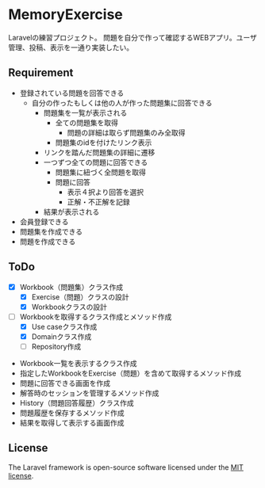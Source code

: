 # MemoryExercise
Laravelの練習プロジェクト。
問題を自分で作って確認するWEBアプリ。ユーザ管理、投稿、表示を一通り実装したい。

## Requirement
- 登録されている問題を回答できる
  - 自分の作ったもしくは他の人が作った問題集に回答できる
    - 問題集を一覧が表示される
      - 全ての問題集を取得
        - 問題の詳細は取らず問題集のみ全取得
      - 問題集のidを付けたリンク表示
    - リンクを踏んだ問題集の詳細に遷移
    - 一つずつ全ての問題に回答できる
      - 問題集に紐づく全問題を取得
      - 問題に回答
        - 表示４択より回答を選択
        - 正解・不正解を記録
    - 結果が表示される
- 会員登録できる
- 問題集を作成できる
- 問題を作成できる

## ToDo
- [x] Workbook（問題集）クラス作成
  - [x] Exercise（問題）クラスの設計
  - [x] Workbookクラスの設計
- [ ] Workbookを取得するクラス作成とメソッド作成
  - [x] Use caseクラス作成
  - [x] Domainクラス作成
  - [ ] Repository作成
- Workbook一覧を表示するクラス作成
- 指定したWorkbookをExercise（問題）を含めて取得するメソッド作成
- 問題に回答できる画面を作成
- 解答時のセッションを管理するメソッド作成
- History（問題回答履歴）クラス作成
- 問題履歴を保存するメソッド作成
- 結果を取得して表示する画面作成

## License
The Laravel framework is open-source software licensed under the [MIT license](https://opensource.org/licenses/MIT).
